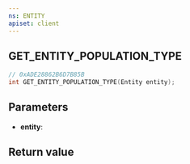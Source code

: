 ```yaml
---
ns: ENTITY
apiset: client
---
```

## GET_ENTITY_POPULATION_TYPE

```c
// 0xADE28862B6D7B85B
int GET_ENTITY_POPULATION_TYPE(Entity entity);
```


## Parameters
* **entity**:

## Return value

